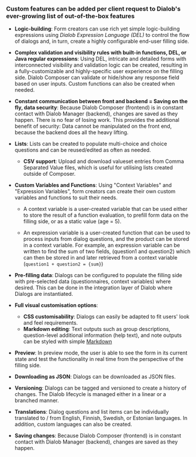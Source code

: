 ### Custom features can be added per client request to Dialob's ever-growing list of out-of-the-box features

* **Logic-building**: Form creators can use rich yet simple logic-building expressions using _Dialob Expression Language (DEL)_ to control the flow of dialogs and, in turn, create a highly configurable end-user filling side.

* **Complex validation and visibility rules with built-in functions, DEL, or Java regular expressions**: Using DEL, intricate and detailed forms with interconnected visibility and validation logic can be created, resulting in a fully-customizable and highly-specific user experience on the filling side.  Dialob Composer can validate or hide/show any response field based on user inputs. Custom functions can also be created when needed.

  <!-- * NOTE: Pages and groups can have visibility rules attached, whereas individual response fields (questions) can have validation, visibility, and requirement rules attached. -->

* **Constant communication between front and backend = Saving on the fly, data security**: Because Dialob Composer (frontend) is in constant contact with Dialob Manager (backend), changes are saved as they happen. There is no fear of losing work. This provides the additional benefit of security: Data cannot be manipulated on the front end, because the backend does all the heavy lifting.  

* **Lists**: Lists can be created to populate multi-choice and choice questions and can be reused/edited as often as needed.  
  * **CSV support**: Upload and download valueset entries from Comma Separated Value files, which is useful for utilising lists created outside of Composer.

* **Custom Variables and Functions**: Using "Context Variables" and "Expression Variables", form creators can create their own custom variables and functions to suit their needs.  

  * A context variable is a user-created variable that can be used either to store the result of a function evaluation, to prefill form data on the filling side, or as a static value (age = 5).  

  * An expression variable is a user-created function that can be used to process inputs from dialog questions, and the product can be stored in a context variable. For example, an expression variable can be written to find the sum of two fields, (question1 and question2) which can then be stored in and later retrieved from a context variable (`question1 + question2 = {sum}`)

* **Pre-filling data**: Dialogs can be configured to populate the filling side with pre-selected data (questionnaires, context variables) where desired. This can be done in the integration layer of Dialob where Dialogs are instantiated.

* **Full visual customisation options**:
  * **CSS customisability**: Dialogs can easily be adapted to fit users' look and feel requirements.
  * **Markdown editing**: Text outputs such as group descriptions, question-level additional information (help text), and note outputs can be styled with simple [Markdown](https://www.markdownguide.org/)

* **Preview**: In preview mode, the user is able to see the form in its current state and test the functionality in real time from the perspective of the filling side.  

* **Downloading as JSON**: Dialogs can be downloaded as JSON files.

* **Versioning**: Dialogs can be tagged and versioned to create a history of changes. The Dialob lifecycle is managed either in a linear or a branched manner. 

* **Translations**: Dialog questions and list items can be individually translated to / from English, Finnish, Swedish, or Estonian languages. In addition, custom languages can also be created.

* **Saving changes**: Because Dialob Composer (frontend) is in constant contact with Dialob Manager (backend), changes are saved as they happen.
